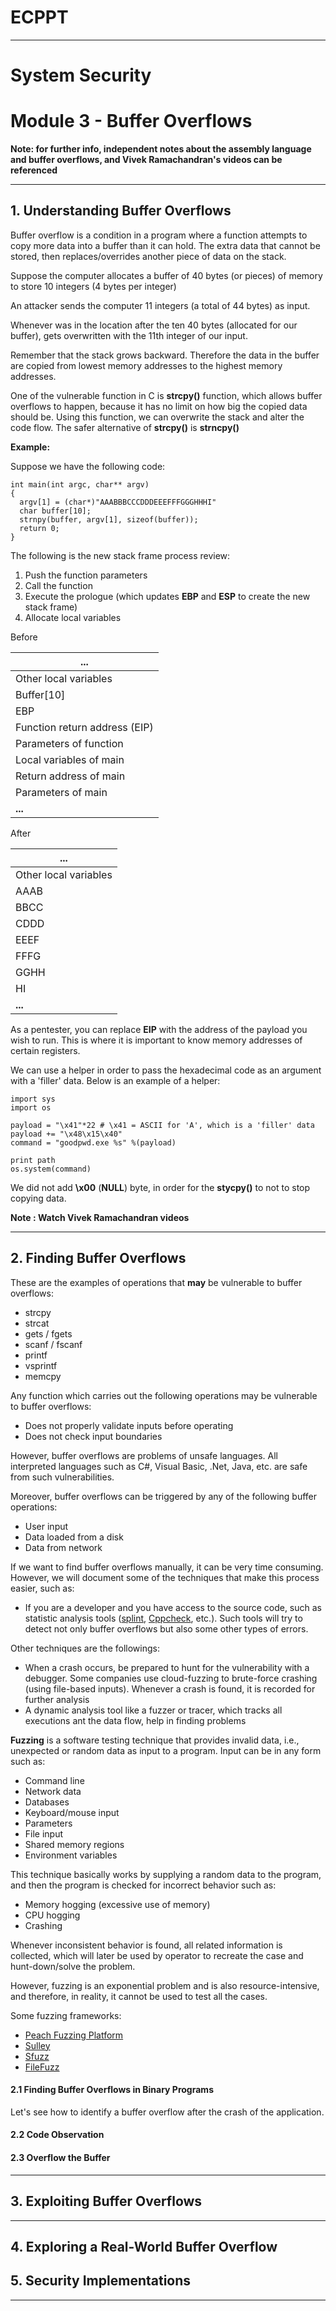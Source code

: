 # ECPPT
__________________________
# System Security
# Module 3 - Buffer Overflows

**Note: for further info, independent notes about the assembly language and buffer overflows, and Vivek Ramachandran's videos can be referenced**

_______________________
## 1. Understanding Buffer Overflows
Buffer overflow is a condition in a program where a function attempts to copy more data into a buffer than it can hold. The extra data that cannot be stored, then replaces/overrides another piece of data on the stack.

Suppose the computer allocates a buffer of 40 bytes (or pieces) of memory to store 10 integers (4 bytes per integer)

An attacker sends the computer 11 integers (a total of 44 bytes) as input.

Whenever was in the location after the ten 40 bytes (allocated for our buffer), gets overwritten with the 11th integer of our input.

Remember that the stack grows backward. Therefore the data in the buffer are copied from lowest memory addresses to the highest memory addresses.

One of the vulnerable function in C is **strcpy()** function, which allows buffer overflows to happen, because it has no limit on how big the copied data should be. Using this function, we can overwrite the stack and alter the code flow. The safer alternative of **strcpy()** is **strncpy()**

**Example:**

Suppose we have the following code:
```
int main(int argc, char** argv)
{
  argv[1] = (char*)"AAABBBCCCDDDEEEFFFGGGHHHI"
  char buffer[10];
  strnpy(buffer, argv[1], sizeof(buffer));
  return 0;
}
```

The following is  the new stack frame process review:
1. Push the function parameters
2. Call the function
3. Execute the prologue (which updates **EBP** and **ESP** to create the new stack frame)
4. Allocate local variables

Before

|  ...                          |
|-------------------------------|
| Other local variables         |
| Buffer[10]                    |
| EBP                           |
| Function return address (EIP) |
| Parameters of function        |
| Local variables of main       |
| Return address of main        |
| Parameters of main            |
| **...**                       |

After

|  ...                          |
|-------------------------------|
| Other local variables         |
| AAAB                          |
| BBCC                          |
| CDDD                          |
| EEEF                          |
| FFFG                          |
| GGHH                          |
| HI                            |
| **...**                       |


As a pentester, you can replace **EIP** with the address of the payload you wish to run. This is where it is important to know memory addresses of certain registers.

We can use a helper in order to pass the hexadecimal code as an argument with a 'filler' data. Below is an example of a helper:

```
import sys
import os

payload = "\x41"*22 # \x41 = ASCII for 'A', which is a 'filler' data
payload += "\x48\x15\x40"
command = "goodpwd.exe %s" %(payload)

print path
os.system(command)
```

We did not add **\x00** (**NULL**) byte, in order for the **stycpy()** to not to stop copying data.

**Note : Watch Vivek Ramachandran videos**

_______________________
## 2. Finding Buffer Overflows
These are the examples of operations that **may** be vulnerable to buffer overflows:
- strcpy
- strcat
- gets / fgets
- scanf / fscanf
- printf
- vsprintf
- memcpy

Any function which carries out the following operations may be vulnerable to buffer overflows:
- Does not properly validate inputs before operating
- Does not check input boundaries

However, buffer overflows are problems of unsafe languages. All interpreted languages such as C#, Visual Basic, .Net, Java, etc. are safe from such vulnerabilities.

Moreover, buffer overflows can be triggered by any of the following buffer operations:
- User input
- Data loaded from a disk
- Data from network

If we want to find buffer overflows manually, it can be very time consuming. However, we will document some of the techniques that make this process easier, such as:
- If you are a developer and you have access to the source code, such as statistic analysis tools ([splint](http://www.splint.org/), [Cppcheck](http://cppcheck.sourceforge.net/), etc.). Such tools will try to detect not only buffer overflows but also some other types of errors.

Other techniques are the followings:
- When a crash occurs, be prepared to hunt for the vulnerability with a debugger. Some companies use cloud-fuzzing to brute-force crashing (using file-based inputs). Whenever a crash is found, it is recorded for further analysis
- A dynamic analysis tool like a fuzzer or tracer, which tracks all executions ant the data flow, help in finding problems

**Fuzzing** is a software testing technique that provides invalid data, i.e., unexpected or random data as input to a program. Input can be in any form such as:
- Command line
- Network data
- Databases
- Keyboard/mouse input
- Parameters
- File input
- Shared memory regions
- Environment variables

This technique basically works by supplying a random data to the program, and then the program is checked for incorrect behavior such as:
- Memory hogging (excessive use of memory)
- CPU hogging
- Crashing

Whenever inconsistent behavior is found, all related information is collected, which will later be used by operator to recreate the case and hunt-down/solve the problem.

However, fuzzing is an exponential problem and is also resource-intensive, and therefore, in reality, it cannot be used to test all the cases.

Some fuzzing frameworks:
- [Peach Fuzzing Platform](http://peachfuzzer.com/)
- [Sulley](https://github.com/OpenRCE/sulley)
- [Sfuzz](https://github.com/orgcandman/Simple-Fuzzer)
- [FileFuzz](http://packetstormsecurity.com/files/39626/FileFuzz.zip.html)


#### 2.1 Finding Buffer Overflows in Binary Programs
Let's see how to identify a buffer overflow after the crash of the application.


#### 2.2 Code Observation


#### 2.3 Overflow the Buffer

_______________________
## 3. Exploiting Buffer Overflows


_______________________
## 4. Exploring a Real-World Buffer Overflow


## 5. Security Implementations


_______________________
